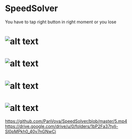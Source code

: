 # SpeedSolver
You have to tap right button in right moment or you lose
# ![alt text](https://github.com/PanVova/SpeedSolver/blob/master/1.jpg)
# ![alt text](https://github.com/PanVova/SpeedSolver/blob/master/2.jpg)
# ![alt text](https://github.com/PanVova/SpeedSolver/blob/master/3.jpg)
# ![alt text](https://github.com/PanVova/SpeedSolver/blob/master/4.jpg)
https://github.com/PanVova/SpeedSolver/blob/master/5.mp4
https://drive.google.com/drive/u/0/folders/1bP2Fa37tyli-Sl0pMPkh0_40v7nGNwCi
